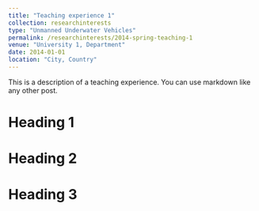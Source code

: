 ```yaml
---
title: "Teaching experience 1"
collection: researchinterests
type: "Unmanned Underwater Vehicles"
permalink: /researchinterests/2014-spring-teaching-1
venue: "University 1, Department"
date: 2014-01-01
location: "City, Country"
---
```


This is a description of a teaching experience. You can use markdown like any other post.

Heading 1
======

Heading 2
======

Heading 3
======